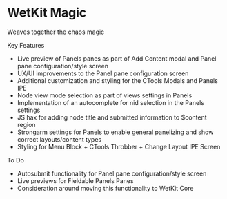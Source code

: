 WetKit Magic
==============
Weaves together the chaos magic

Key Features
* Live preview of Panels panes as part of Add Content modal and Panel pane configuration/style screen
* UX/UI improvements to the Panel pane configuration screen
* Additional customization and styling for the CTools Modals and Panels IPE
* Node view mode selection as part of views settings in Panels
* Implementation of an autocomplete for nid selection in the Panels settings
* JS hax for adding node title and submitted information to $content region 
* Strongarm settings for Panels to enable general panelizing and show correct layouts/content types
* Styling for Menu Block + CTools Throbber + Change Layout IPE Screen

To Do
* Autosubmit functionality for Panel pane configuration/style screen
* Live previews for Fieldable Panels Panes
* Consideration around moving this functionality to WetKit Core
